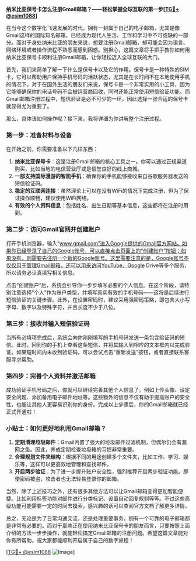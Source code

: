 **纳米比亚保号卡怎么注册Gmail邮箱？——轻松掌握全球互联的第一步[[TG💪+ @esim1088](https://t.me/s/esim1088)]**

在当今这个数字化飞速发展的时代，拥有一封属于自己的电子邮箱，尤其是像Gmail这样的国际知名邮箱，已经成为现代人生活、工作和学习中不可或缺的一部分。而对于身处纳米比亚的朋友来说，想要注册Gmail邮箱，却可能会因为语言、网络环境或者操作流程不熟悉而感到困惑。别担心，这篇文章将手把手教你如何用纳米比亚保号卡顺利注册Gmail邮箱，让你轻松迈入全球互联的大门。

首先，我们来简单了解一下什么是保号卡以及它的作用。保号卡是一种特殊的SIM卡，它可以帮助用户保持手机号码的活跃状态，尤其是在长时间不在本地使用手机的情况下。对于在国外生活的朋友们来说，保号卡是一个非常实用的小工具，因为它能够确保你的电话号码不会被运营商回收，同时还能正常使用短信验证功能。而Gmail邮箱注册过程中，短信验证是必不可少的一环，因此选择一张合适的保号卡就显得尤为重要了。

那么，具体该如何操作呢？接下来，我将详细为你讲解整个注册过程。

### 第一步：准备材料与设备

在开始之前，你需要准备以下几样东西：
1. **纳米比亚保号卡**：这是注册Gmail邮箱的核心工具之一。你可以通过正规渠道购买，比如当地的电信营业厅或是信誉良好的线上商城。
2. **一部支持国际漫游的智能手机**：确保你的手机能够接收来自谷歌服务器发送的短信验证码。
3. **稳定的互联网连接**：虽然理论上可以在没有WiFi的情况下完成注册，但为了保证操作顺畅，建议使用WiFi网络。
4. **有效的个人资料信息**：包括姓名、出生日期等基本信息，这些都将在注册时用到。

### 第二步：访问Gmail官网并创建账户

打开手机浏览器，输入“www.gmail.com”进入Google提供的Gmail官方网站。如果你已经登录了自己的Google账号，可以直接点击页面上的“创建账户”按钮；如果没有，则需要先注册一个新的Google账号。这里需要注意的是，Google账号不仅仅用于管理Gmail邮箱，还可以用来访问YouTube、Google Drive等多个服务，所以请务必认真填写相关信息。

点击“创建账户”后，系统会引导你一步步填写必要的个人信息。在这个阶段，请特别注意选择“个人”作为账户类型，并填写真实有效的手机号码——这将是后续进行短信验证的关键步骤。此外，在设置密码时，建议采用强密码策略，即包含大小写字母、数字以及特殊字符，并且长度不少于八位。

### 第三步：接收并输入短信验证码

当所有必填项完成后，系统会向你刚刚填写的手机号码发送一条包含验证码的短信。此时，回到你的手机上查看这条短信，并将其输入到相应的文本框内以完成验证。如果短时间内未收到验证码，可以尝试点击“重新发送”按钮，或者直接联系客服寻求帮助。

### 第四步：完善个人资料并激活邮箱

成功验证手机号码之后，你就可以继续完善其他个人信息了。例如上传头像、设定安全问题、添加备用电子邮件地址等。这些额外的信息不仅有助于提高账户的安全性，也能让其他人更容易识别你的身份。完成以上步骤后，你的Gmail邮箱就已经正式开通啦！

### 小贴士：如何更好地利用Gmail邮箱？

1. **定期清理垃圾邮件**：Gmail内置了强大的垃圾邮件过滤机制，但偶尔仍会有漏网之鱼。因此，养成定期检查垃圾箱的习惯非常重要。
2. **合理规划文件夹结构**：根据不同的用途创建多个文件夹，比如工作、学习、娱乐等，这样可以更高效地管理和查找邮件。
3. **开启两步验证**：为了进一步提升账户安全性，强烈推荐开启两步验证功能。即使密码被盗，攻击者也无法轻易登录你的邮箱。

当然，除了上述技巧之外，还有很多其他方法可以让Gmail邮箱变得更加智能便捷。比如利用标签功能对邮件进行分类标记、设置自动回复规则等等。不过这些高级功能可能需要一定的时间去摸索，感兴趣的话可以查阅官方文档了解更多详情。

总之，无论是为了日常沟通交流，还是处理重要事务，拥有一个可靠的电子邮箱都是非常有必要的。而对于那些正在使用纳米比亚保号卡的朋友而言，只要按照上面介绍的方法一步步操作，就能轻松搞定Gmail邮箱的注册问题。希望这篇文章能对你有所帮助，祝大家都能顺利开启属于自己的数字旅程！

[[TG💪+ @esim1088](https://t.me/s/esim1088) ![Image](https://i.postimg.cc/4NQfJmqS/Snipaste-2025-05-13-00-14-12.png)]